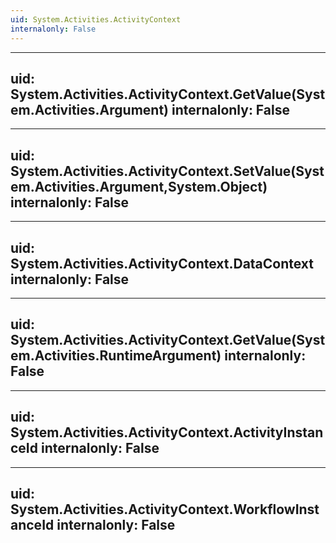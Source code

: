 ```yaml
---
uid: System.Activities.ActivityContext
internalonly: False
---
```


---
uid: System.Activities.ActivityContext.GetValue(System.Activities.Argument)
internalonly: False
---

---
uid: System.Activities.ActivityContext.SetValue(System.Activities.Argument,System.Object)
internalonly: False
---

---
uid: System.Activities.ActivityContext.DataContext
internalonly: False
---

---
uid: System.Activities.ActivityContext.GetValue(System.Activities.RuntimeArgument)
internalonly: False
---

---
uid: System.Activities.ActivityContext.ActivityInstanceId
internalonly: False
---

---
uid: System.Activities.ActivityContext.WorkflowInstanceId
internalonly: False
---
